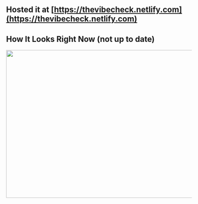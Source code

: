 ## Hosted it at [https://thevibecheck.netlify.com](https://thevibecheck.netlify.com)

## How It Looks Right Now (not up to date)
<img src="https://github.com/shanjng/vibe-check/blob/main/demo.png " alt=""
	title="SimpleWeather Demo" width="900" height="400" />
